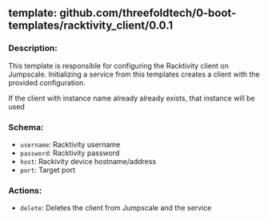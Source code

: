 ## template: github.com/threefoldtech/0-boot-templates/racktivity_client/0.0.1

### Description:

This template is responsible for configuring the Racktivity client on Jumpscale. Initializing a service from this templates creates a client with the provided configuration.

If the client with instance name already already exists, that instance will be used

### Schema:

- `username`: Racktivity username
- `password`: Racktivity password
- `host`: Rackivity device hostname/address
- `port`: Target port

### Actions:

- `delete`: Deletes the client from Jumpscale and the service

